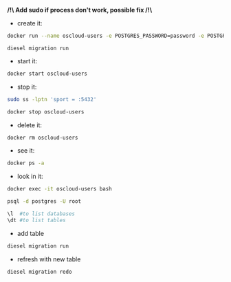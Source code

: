 **/!\\ Add sudo if process don't work, possible fix /!\\**

- create it:
```bash
docker run --name oscloud-users -e POSTGRES_PASSWORD=password -e POSTGRES_USER=root -e POSTGRES_DB=oscloud-users -p 5432:5433 -v "$(pwd)"/database.sql:/docker-entrypoint-initdb.d/init.sql -d postgres:alpine
```
```
diesel migration run
```
- start it:
```bash
docker start oscloud-users
```

- stop it:
```bash
sudo ss -lptn 'sport = :5432'
```

```bash
docker stop oscloud-users
```

- delete it:
```bash
docker rm oscloud-users
```

- see it:
```bash
docker ps -a
```

- look in it:
```bash
docker exec -it oscloud-users bash
```

```bash
psql -d postgres -U root
```
```bash
\l  #to list databases
\dt #to list tables
```

- add table

```bash
diesel migration run
```

- refresh with new table

```bash
diesel migration redo
```
